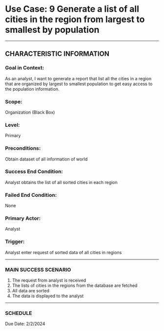 # Use Case: 9 	Generate a list of all cities in the region from largest to smallest by population

----------------------
## CHARACTERISTIC INFORMATION
### Goal in Context: 
As an analyst, I want to generate a report that list all the cities in a region that are organized by largest to smallest population to get easy access to the population information.
### Scope: 
Organization (Black Box)
### Level: 
Primary
### Preconditions: 
Obtain dataset of all information of world
### Success End Condition: 
Analyst obtains the list of all sorted cities in each region
### Failed End Condition: 
None
### Primary Actor: 
Analyst
### Trigger: 
Analyst enter request of sorted data of all cities in regions

----------------------
### MAIN SUCCESS SCENARIO
1.	The request from analyst is received
2.	The lists of cities in the regions from the database are fetched
3.	All data are sorted
4.	The data is displayed to the analyst
----------------------
### SCHEDULE
Due Date: 2/2/2024